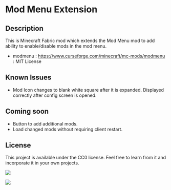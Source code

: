 # Mod Menu Extension

## Description
This is Minecraft Fabric mod which extends the Mod Menu mod to add ability to enable/disable mods in the mod menu.

* modmenu : https://www.curseforge.com/minecraft/mc-mods/modmenu : MIT License

## Known Issues
* Mod Icon changes to blank white square after it is expanded.  Displayed correctly after config screen is opened.

## Coming soon
* Button to add additional mods.
* Load changed mods without requiring client restart.

## License

This project is available under the CC0 license. Feel free to learn from it and incorporate it in your own projects.

![](https://github.com/h1ppyChick/modmenuext/blob/master/src/main/resources/assets/modmenuext/screenshot1.png?raw=true "")

![](https://github.com/h1ppyChick/modmenuext/blob/master/src/main/resources/assets/modmenuext/screenshot4.png?raw=true "")